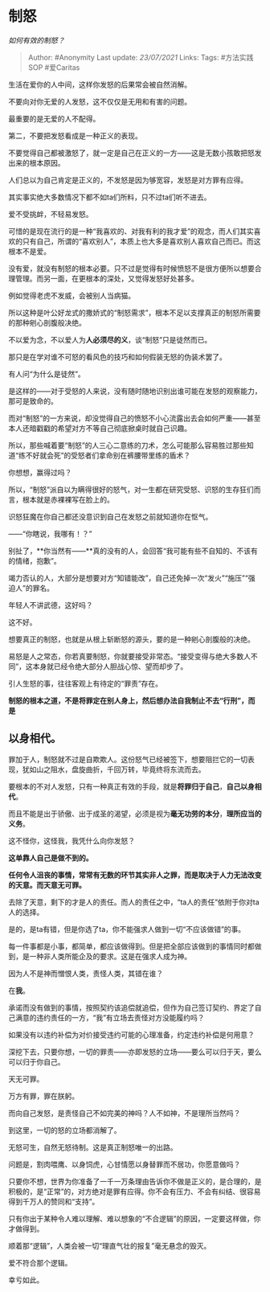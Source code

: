 # 制怒
*如何有效的制怒？*

> Author: #Anonymity
Last update: *23/07/2021* 
Links:
Tags: #方法实践SOP #爱Caritas 



生活在爱你的人中间，这样你发怒的后果常会被自然消解。

不要向对你无爱的人发怒，这不仅仅是无用和有害的问题。

最重要的是无爱的人不配得。

  


第二，不要把发怒看成是一种正义的表现。

不要觉得自己都被激怒了，就一定是自己在正义的一方——这是无数小孩敢把怒发出来的根本原因。

人们总以为自己肯定是正义的，不发怒是因为够宽容，发怒是对方罪有应得。

其实事实绝大多数情况下都不如ta们所料，只不过ta们听不进去。

爱不受挑衅，不轻易发怒。

可惜的是现在流行的是一种“我喜欢的、对我有利的我才爱”的观念，而人们其实喜欢的只有自己，所谓的“喜欢别人”，本质上也大多是喜欢别人喜欢自己而已。而这根本不是爱。

没有爱，就没有制怒的根本必要。只不过是觉得有时候愤怒不是很方便所以想要合理管理。而另一面，在更根本的深处，又觉得发怒好处甚多。

例如觉得老虎不发威，会被别人当病猫。

所以这种是叶公好龙式的撒娇式的“制怒需求”，根本不足以支撑真正的制怒所需要的那种剜心剖腹般决绝。

不以爱为念，不以爱人为**人必须尽的义**，谈“制怒”只是徒然而已。

那只是在学对谁不可怒的看风色的技巧和如何假装无怒的伪装术罢了。

有人问“为什么是徒然”。

是这样的——对于受怒的人来说，没有随时随地识别出谁可能在发怒的观察能力，那可是致命的。

而对“制怒”的一方来说，却没觉得自己的愤怒不小心流露出去会如何严重——甚至本人还暗戳戳的希望对方不等自己彻底掀桌时就自己识趣。

所以，那些喊着要“制怒”的人三心二意练的刀术，怎么可能那么容易胜过那些知道“练不好就会死”的受怒者们拿命别在裤腰带里练的盾术？

你想想，赢得过吗？

所以，“制怒”派自以为瞒得很好的怒气，对一生都在研究受怒、识怒的生存狂们而言，根本就是赤裸裸写在脸上的。

识怒狂魔在你自己都还没意识到自己在发怒之前就知道你在怄气。

——“你瞎说，我哪有！？”

别扯了，**你当然有——**真的没有的人，会回答“我可能有些不自知的、不该有的情绪，抱歉”。

竭力否认的人，大部分是想要对方“知错能改”，自己还免掉一次“发火”“施压”“强迫人”的罪名。

年轻人不讲武德，这好吗？

这不好。

想要真正的制怒，也就是从根上斩断怒的源头，要的是一种剜心剖腹般的决绝。

易怒是人之常态，你若真要制怒，你就要接受非常态。“接受变得与绝大多数人不同”，这本身就已经令绝大部分人胆战心惊、望而却步了。

引人生怒的事，往往客观上有待定的“罪责”存在。

**制怒的根本之道，不是将罪定在别人身上，然后想办法自我制止不去“行刑”，而是**

**以身相代。**
---------

  


罪加于人，制怒就不过是自欺欺人。这份怒气已经被签下，想要阻拦它的一切表现，犹如山之阻水，盘旋曲折，千回万转，毕竟终将东流而去。

要根本的不对人发怒，只有一种真正有效的手段，就是**将罪归于自己**，**自己以身相代**。

而且不能是出于骄傲、出于成圣的渴望，必须是视为**毫无功劳的本分**，**理所应当的义务**。

这不怪你，这怪我，我凭什么向你发怒？

**这单靠人自己是做不到的。**

**任何令人沮丧的事情，常常有无数的环节其实非人之罪，而是取决于人力无法改变的天意。而天意无可罪。**

去除了天意，剩下的才是人的责任。而人的责任之中，“ta人的责任”依附于你对ta人的选择。

是的，是ta有错，但是你选了ta，你不能强求人做到一切“不应该做错”的事。

每一件事都是小事，都简单，都应该做得到。但是把全部应该做到的事情同时都做到，是一种非人类所能企及的要求。这是在强求人成为神。

因为人不是神而憎恨人类，责怪人类，其错在谁？

在**我**。

承诺而没有做到的事情，按照契约该追偿就追偿，但作为自己签订契约、界定了自己满意的违约责任的一方，“我”有立场去责怪对方没能履约吗？

如果没有以违约补偿为对价接受违约可能的心理准备，约定违约补偿是何用意？

深挖下去，只要你想，一切的罪责——亦即发怒的立场——要么可以归于天，要么可以归于你自己。

天无可罪。

万方有罪，罪在朕躬。

而向自己发怒，是责怪自己不如完美的神吗？人不如神，不是理所当然吗？

到这里，一切的怒的立场都消解了。

无怒可生，自然无怒待制。这是真正制怒唯一的出路。

问题是，割肉喂鹰、以身饲虎，心甘情愿以身替罪而不居功，你愿意做吗？

只要你不想，世界为你准备了一千一万条理由告诉你不做是正义的，是合理的，是积极的，是“正常”的，对方绝对是罪有应得。你不会有压力、不会有纠结、很容易得到千万人的赞同和“支持”。

只有你出于某种令人难以理解、难以想象的“不合逻辑”的原因，一定要这样做，你才做得到。

顺着那“逻辑”，人类会被一切“理直气壮的报复”毫无悬念的毁灭。

爱不符合那个逻辑。

幸亏如此。



